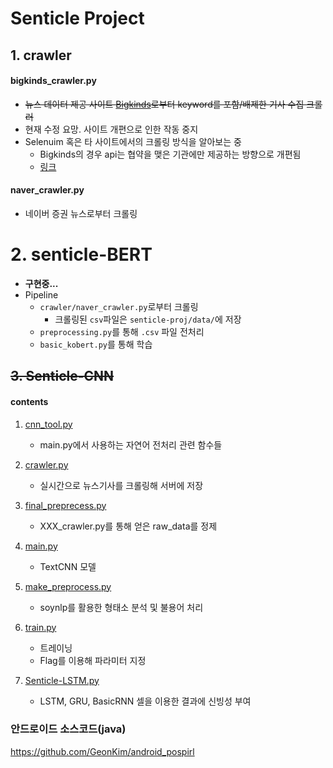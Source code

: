 # Senticle Project



## 1. crawler
#### bigkinds_crawler.py
- ~~뉴스 데이터 제공 사이트 [Bigkinds](https://www.kinds.or.kr)로부터 keyword를 포함/배제한 기사 수집 크롤러~~
- 현재 수정 요망. 사이트 개편으로 인한 작동 중지
- Selenuim 혹은 타 사이트에서의 크롤링 방식을 알아보는 중
    - Bigkinds의 경우 api는 협약을 맺은 기관에만 제공하는 방향으로 개편됨
    - [링크](https://www.kinds.or.kr/news/qnaView.do)
#### naver_crawler.py
- 네이버 증권 뉴스로부터 크롤링

# 2. senticle-BERT
- **구현중...**
- Pipeline
    - `crawler/naver_crawler.py`로부터 크롤링 
        - 크롤링된 `csv`파일은 `senticle-proj/data/`에 저장
    - `preprocessing.py`를 통해 `.csv` 파일 전처리
    - `basic_kobert.py`를 통해 학습 
    

## ~~3. Senticle-CNN~~
#### contents
1. [cnn_tool.py](https://github.com/ydy8989/senticle/blob/master/Senticle-CNN/cnn_tool.py)
    - main.py에서 사용하는 자연어 전처리 관련 함수들 
2. [crawler.py](https://github.com/ydy8989/senticle/blob/master/Senticle-CNN/crawler.py)
    - 실시간으로 뉴스기사를 크롤링해 서버에 저장
3. [final_preprecess.py](https://github.com/ydy8989/senticle/blob/master/Senticle-CNN/final_preprecess.py)
    - XXX_crawler.py를 통해 얻은 raw_data를 정제 
4. [main.py](https://github.com/ydy8989/senticle/blob/master/Senticle-CNN/main.py)
    - TextCNN 모델

5. [make_preprocess.py](https://github.com/ydy8989/senticle/blob/master/Senticle-CNN/make_preprocess.py)
    - soynlp를 활용한 형태소 분석 및 불용어 처리
    
6. [train.py](https://github.com/ydy8989/senticle/blob/master/Senticle-CNN/train.py)
    - 트레이닝
    - Flag를 이용해 파라미터 지정 
7. [Senticle-LSTM.py](https://github.com/ydy8989/senticle-proj/blob/master/senticle-CNN/Senticle-LSTM.py)
    - LSTM, GRU, BasicRNN 셀을 이용한 결과에 신빙성 부여


### 안드로이드 소스코드(java)
https://github.com/GeonKim/android_pospirl


